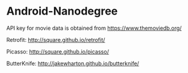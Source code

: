 # Android-Nanodegree

API key for movie data is obtained from https://www.themoviedb.org/

Retrofit: http://square.github.io/retrofit/

Picasso: http://square.github.io/picasso/

ButterKnife: http://jakewharton.github.io/butterknife/
